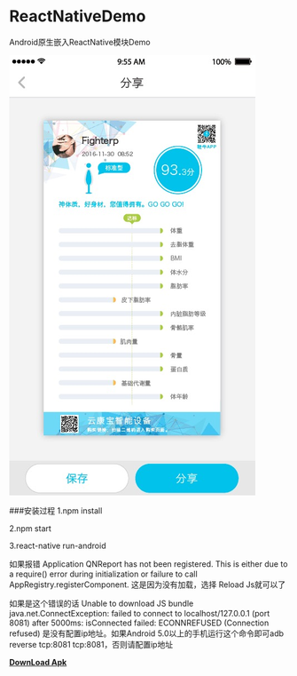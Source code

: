 # ReactNativeDemo
Android原生嵌入ReactNative模块Demo

![image](https://github.com/ysq1051838264/ReactNativeDemo/blob/master/1.jpg)

###安装过程
1.npm install

2.npm start

3.react-native run-android

如果报错
Application QNReport has not been registered. This is either due to a require() error during initialization or failure to call AppRegistry.registerComponent.
这是因为没有加载，选择 Reload Js就可以了

如果是这个错误的话
Unable to download JS bundle java.net.ConnectException: failed to connect to localhost/127.0.0.1 (port 8081) after 5000ms: isConnected failed: ECONNREFUSED (Connection refused)
是没有配置ip地址。如果Android 5.0以上的手机运行这个命令即可adb reverse tcp:8081 tcp:8081，否则请配置ip地址


**[DownLoad Apk](https://github.com/ysq1051838264/ReactNativeDemo/blob/master/apk/app-debug.apk?raw=true)**
